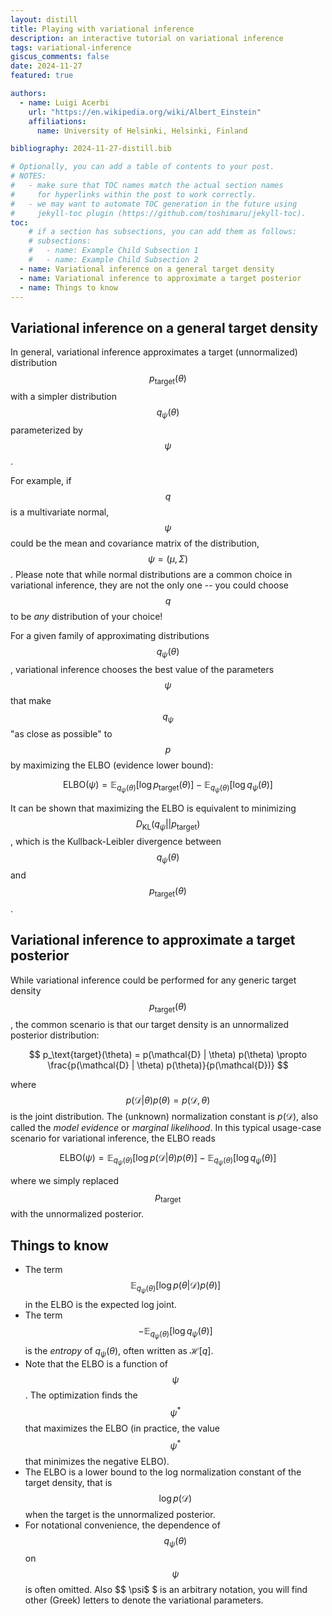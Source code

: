 ```yaml
---
layout: distill
title: Playing with variational inference
description: an interactive tutorial on variational inference
tags: variational-inference
giscus_comments: false
date: 2024-11-27
featured: true

authors:
  - name: Luigi Acerbi
    url: "https://en.wikipedia.org/wiki/Albert_Einstein"
    affiliations:
      name: University of Helsinki, Helsinki, Finland

bibliography: 2024-11-27-distill.bib

# Optionally, you can add a table of contents to your post.
# NOTES:
#   - make sure that TOC names match the actual section names
#     for hyperlinks within the post to work correctly.
#   - we may want to automate TOC generation in the future using
#     jekyll-toc plugin (https://github.com/toshimaru/jekyll-toc).
toc:
    # if a section has subsections, you can add them as follows:
    # subsections:
    #   - name: Example Child Subsection 1
    #   - name: Example Child Subsection 2
  - name: Variational inference on a general target density
  - name: Variational inference to approximate a target posterior
  - name: Things to know
---
```

## Variational inference on a general target density

In general, variational inference approximates a target (unnormalized) distribution $$ p_\text{target}(\theta) $$ with a simpler distribution $$ q_\psi(\theta) $$ parameterized by $$ \psi $$.

For example, if $$ q $$ is a multivariate normal, $$ \psi $$ could be the mean and covariance matrix of the distribution, $$ \psi = (\mu, \Sigma) $$. Please note that while normal distributions are a common choice in variational inference, they are not the only one -- you could choose $$ q $$ to be *any* distribution of your choice!

For a given family of approximating distributions $$ q_\psi(\theta) $$, variational inference chooses the best value of the parameters $$ \psi $$ that make $$ q_\psi $$ "as close as possible" to $$ p $$ by maximizing the ELBO (evidence lower bound):  

$$
\text{ELBO}(\psi) = \mathbb{E}_{q_\psi(\theta)}\left[ \log p_\text{target}(\theta)\right] - \mathbb{E}_{q_\psi(\theta)}\left[\log q_\psi(\theta)\right]
$$

It can be shown that maximizing the ELBO is equivalent to minimizing $$ D_\text{KL}(q_\psi||p_\text{target}) $$, which is the Kullback-Leibler divergence between $$ q_\psi(\theta) $$ and $$ p_\text{target}(\theta) $$.

## Variational inference to approximate a target posterior

While variational inference could be performed for any generic target density $$ p_\text{target}(\theta) $$, the common scenario is that our target density is an unnormalized posterior distribution: 

$$
p_\text{target}(\theta) = p(\mathcal{D} | \theta) p(\theta) \propto \frac{p(\mathcal{D} | \theta) p(\theta)}{p(\mathcal{D})}
$$

where $$ p(\mathcal{D} | \theta) p(\theta) = p(\mathcal{D}, \theta) $$ is the joint distribution. The (unknown) normalization constant is $p(\mathcal{D})$, also called the *model evidence* or *marginal likelihood*. In this typical usage-case scenario for variational inference, the ELBO reads

$$
\text{ELBO}(\psi) = \mathbb{E}_{q_\psi(\theta)}\left[ \log p(\mathcal{D}|\theta) p(\theta) \right] - \mathbb{E}_{q_\psi(\theta)}\left[\log q_\psi(\theta)\right]
$$

where we simply replaced $$ p_\text{target} $$ with the unnormalized posterior.

## Things to know

- The term $$ \mathbb{E}_{q_\psi(\theta)}\left[ \log p(\theta|\mathcal{D}) p(\theta) \right] $$ in the ELBO is the expected log joint.
- The term $$ -\mathbb{E}_{q_\psi(\theta)}\left[ \log q_\psi(\theta) \right] $$ is the *entropy* of $q_{\psi}(\theta)$, often written as $\mathcal{H}[q]$.
- Note that the ELBO is a function of $$ \psi $$. The optimization finds the $$ \psi^* $$ that maximizes the ELBO (in practice, the value $$ \psi^* $$ that minimizes the negative ELBO).
- The ELBO is a lower bound to the log normalization constant of the target density, that is $$ \log p(\mathcal{D}) $$ when the target is the unnormalized posterior.
- For notational convenience, the dependence of $$ q_\psi(\theta) $$ on $$ \psi $$ is often omitted. Also $$ \psi$ $ is an arbitrary notation, you will find other (Greek) letters to denote the variational parameters.